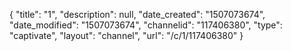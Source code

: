{
    "title": "1",
    "description": null,
    "date_created": "1507073674",
    "date_modified": "1507073674",
    "channelid": "117406380",
    "type": "captivate",
    "layout": "channel",
    "url": "\/c\/1\/117406380"
}